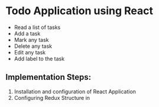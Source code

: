
# Todo Application using React
* Read a list of tasks
* Add a task
* Mark any task
* Delete any task
* Edit any task
* Add label to the task

## Implementation Steps:
1. Installation and configuration of React Application
2. Configuring Redux Structure in 
